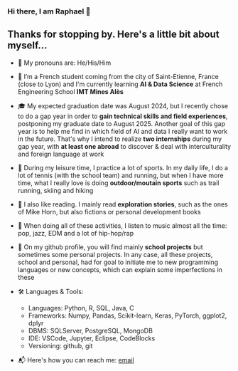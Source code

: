 ### Hi there, I am Raphael 👋

## Thanks for stopping by. Here's a little bit about myself...

- 🤔 My pronouns are: He/His/Him

- 🌱 I’m a French student coming from the city of Saint-Etienne, France (close to Lyon) and I'm currently learning **AI & Data Science** at French Engineering School **IMT Mines Alès**

- 🎓 My expected graduation date was August 2024, but I recently chose to do a gap year in order to **gain technical skills and field experiences**, postponing my graduate date to August 2025. Another goal of this gap year is to help me find in which field of AI and data I really want to work in the future. That's why I intend to realize **two internships** during my gap year, with **at least one abroad** to discover & deal with interculturality and foreign language at work 

- 🌄 During my leisure time, I practice a lot of sports. In my daily life, I do a lot of tennis (with the school team) and running, but when I have more time, what I really love is doing **outdoor/moutain sports** such as trail running, skiing and hiking

- 📖 I also like reading. I mainly read **exploration stories**, such as the ones of Mike Horn, but also fictions or personal development books

- 🎵 When doing all of these activities, I listen to music almost all the time: pop, jazz, EDM and a lot of hip-hop/rap

- 🎯 On my github profile, you will find mainly **school projects** but sometimes some personal projects. In any case, all these projects, school and personal, had for goal to initiate me to new programming languages or new concepts, which can explain some imperfections in these 

- 🛠️ Languages & Tools:
  - Languages: Python, R, SQL, Java, C
  - Frameworks: Numpy, Pandas, Scikit-learn, Keras, PyTorch, ggplot2, dplyr
  - DBMS:  SQLServer, PostgreSQL, MongoDB
  - IDE: VSCode, Jupyter, Eclipse, CodeBlocks
  - Versioning: github, git
 
- 📬 Here's how you can reach me: [email](mailto:raphael.seve00@outlook.fr)


<!--
**Rapha2000/Rapha2000** is a ✨ _special_ ✨ repository because its `README.md` (this file) appears on your GitHub profile.

Here are some ideas to get you started:

- 🔭 I’m currently working on ...
- 🌱 I’m currently learning ...
- 👯 I’m looking to collaborate on ...
- 🤔 I’m looking for help with ...
- 💬 Ask me about ...
- 📫 How to reach me: ...
- 😄 Pronouns: ...
- ⚡ Fun fact: ...
-->
